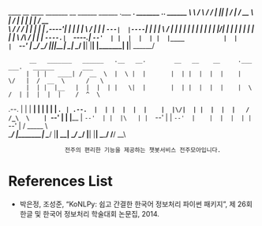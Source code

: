 ____    __    ____  _______  __        ______   ______   .___  ___.  _______       .___________.  ______
\   \  /  \  /   / |   ____||  |      /      | /  __  \  |   \/   | |   ____|      |           | /  __  \
 \   \/    \/   /  |  |__   |  |     |  ,----'|  |  |  | |  \  /  | |  |__         `---|  |----`|  |  |  |
  \            /   |   __|  |  |     |  |     |  |  |  | |  |\/|  | |   __|            |  |     |  |  |  |
   \    /\    /    |  |____ |  `----.|  `----.|  `--'  | |  |  |  | |  |____           |  |     |  `--'  |
    \__/  \__/     |_______||_______| \______| \______/  |__|  |__| |_______|          |__|      \______/

          __   _______   ______   .__   __.        __   __    __     .___  ___.   ______        ___ 
         |  | |   ____| /  __  \  |  \ |  |       |  | |  |  |  |    |   \/   |  /  __  \      /   \     
         |  | |  |__   |  |  |  | |   \|  |       |  | |  |  |  |    |  \  /  | |  |  |  |    /  ^  \    
   .--.  |  | |   __|  |  |  |  | |  . `  | .--.  |  | |  |  |  |    |  |\/|  | |  |  |  |   /  /_\  \   
   |  `--'  | |  |____ |  `--'  | |  |\   | |  `--'  | |  `--'  |    |  |  |  | |  `--'  |  /  _____  \  
    \______/  |_______| \______/  |__| \__|  \______/   \______/     |__|  |__|  \______/  /__/     \__\ 






					전주의 편리한 기능을 제공하는 챗봇서비스 전주모아입니다.









# References List

  - 박은정, 조성준, “KoNLPy: 쉽고 간결한 한국어 정보처리 파이썬 패키지”, 제 26회 한글 및 한국어 정보처리 학술대회 논문집, 2014. 
